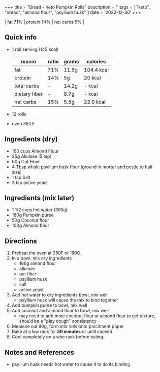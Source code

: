 +++
title = "Bread - Keto Pumpkin Rolls"
description = ''
tags = [
    "keto",
    "bread",
    "almond flour",
    "psyllium husk"
]
date = '2022-12-30'
+++

| fat 71% | protein 14% | net carbs 5% |

## Quick info
- 1 roll serving (145 kcal)

    | macro | ratio | grams | calories |
    | ---  | --- | --- | --- |
    | fat | 71% | 11.6g | 104.4 kcal |
    | protein | 14% | 5g | 20 kcal |
    | total carbs | - | 14.2g | - kcal |
    | dietary fiber | - | 8.7g | - kcal |
    | net carbs | 15% | 5.5g | 22.0 kcal |
- 12 rolls
- oven 350 F

## Ingredients (dry)
- 160 cups Almond Flour
- 25g Allulose (5 tsp)
- 60g Oat Fiber
- 4 Tbsp whole psyllium husk fiber (ground in mortar and pestle to half size)
- 1 tsp Salt
- 3 tsp active yeast

## Ingredients (mix later)
- 1 1/2 cups hot water (300g)
- 180g Pumpkin puree
- 50g Coconut flour
- 100g Almond flour

## Directions
1.  Preheat the oven at 350F or 180C.
2.  In a bowl, mix dry ingredients
    - 160g almond flour
    - allulose
    - oat fiber
    - psyllium husk
    - salt
    - active yeast
3.  Add hot water to dry ingredients bowl, mix well
    - psyllium husk will cause the mix to bind together
4.  Add pumpkin puree to bowl, mix well
5.  Add coconut and almond flour to bowl, mix well
    - may need to add more coconut flour or almond flour to get texture, should be a "play dough" consistency
6. Measure out 90g, form into rolls onto parchment paper
7. Bake at a low rack for __50 minutes__ or until cooked.
8. Cool completely on a wire rack before eating.

## Notes and References
- psyllium husk needs hot water to cause it to do its binding